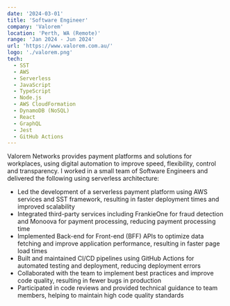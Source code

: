 ```yaml
---
date: '2024-03-01'
title: 'Software Engineer'
company: 'Valorem'
location: 'Perth, WA (Remote)'
range: 'Jan 2024 - Jun 2024'
url: 'https://www.valorem.com.au/'
logo: './valorem.png'
tech:
  - SST
  - AWS
  - Serverless
  - JavaScript
  - TypeScript
  - Node.js
  - AWS CloudFormation
  - DynamoDB (NoSQL)
  - React
  - GraphQL
  - Jest
  - GitHub Actions
---
```


Valorem Networks provides payment platforms and solutions for workplaces, using digital automation to improve speed, flexibility, control and transparency. I worked in a small team of Software Engineers and delivered the following using serverless architecture:

- Led the development of a serverless payment platform using AWS services and SST framework, resulting in faster deployment times and improved scalability
- Integrated third-party services including FrankieOne for fraud detection and Monoova for payment processing, reducing payment processing time
- Implemented Back-end for Front-end (BFF) APIs to optimize data fetching and improve application performance, resulting in faster page load times
- Built and maintained CI/CD pipelines using GitHub Actions for automated testing and deployment, reducing deployment errors
- Collaborated with the team to implement best practices and improve code quality, resulting in fewer bugs in production
- Participated in code reviews and provided technical guidance to team members, helping to maintain high code quality standards

